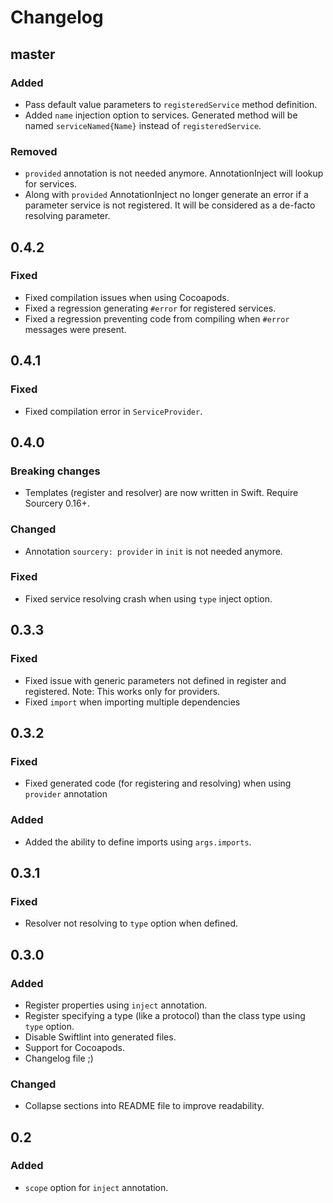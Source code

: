 # Changelog

## master
### Added
- Pass default value parameters to `registeredService` method definition.
- Added `name` injection option to services. Generated method will be named `serviceNamed{Name}` instead of `registeredService`.

### Removed
- `provided` annotation is not needed anymore. AnnotationInject will lookup for services.
- Along with `provided` AnnotationInject no longer generate an error if a parameter service is not registered. It will be considered as a de-facto resolving parameter.

## 0.4.2
### Fixed
- Fixed compilation issues when using Cocoapods.
- Fixed a regression generating `#error` for registered services.
- Fixed a regression preventing code from compiling when `#error` messages were present.

## 0.4.1
### Fixed
- Fixed compilation error in `ServiceProvider`.

## 0.4.0
### Breaking changes
- Templates (register and resolver) are now written in Swift. Require Sourcery 0.16+.

### Changed
- Annotation `sourcery: provider` in `init` is not needed anymore.

### Fixed
- Fixed service resolving crash when using `type` inject option.

## 0.3.3
### Fixed
- Fixed issue with generic parameters not defined in register and registered. Note: This works only for providers.
- Fixed `import` when importing multiple dependencies

## 0.3.2
### Fixed
- Fixed generated code (for registering and resolving) when using `provider` annotation

### Added
- Added the ability to define imports using `args.imports`.

## 0.3.1
### Fixed
- Resolver not resolving to `type` option when defined.

## 0.3.0
### Added
- Register properties using `inject` annotation.
- Register specifying a type (like a protocol) than the class type using `type` option.
- Disable Swiftlint into generated files.
- Support for Cocoapods.
- Changelog file ;)

### Changed
- Collapse sections into README file to improve readability.

## 0.2
### Added
- `scope` option for `inject` annotation.
